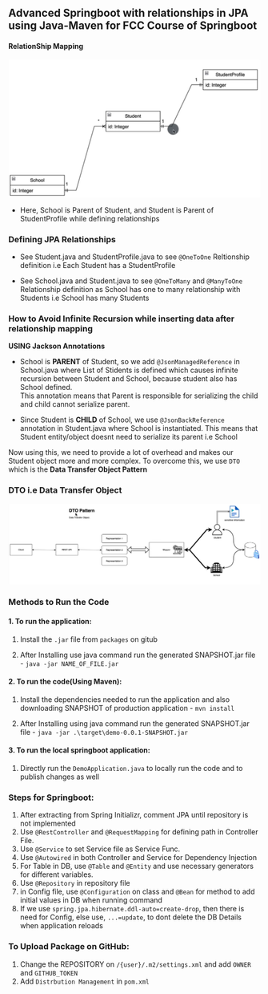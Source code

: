 ## Advanced Springboot with relationships in JPA using Java-Maven for FCC Course of Springboot

#### RelationShip Mapping

![mapping](RelationShip_Heirarchy_Mapping.png)

- Here, School is Parent of Student, and Student is Parent of StudentProfile while defining relationships

### Defining JPA Relationships

- See Student.java and StudentProfile.java to see `@OneToOne` Reltionship definition i.e Each Student has a StudentProfile

- See School.java and Student.java to see `@OneToMany` and `@ManyToOne` Relationship definition as School has one to many relationship with Students i.e School has many Students

### How to Avoid Infinite Recursion while inserting data after relationship mapping

**USING Jackson Annotations**

- School is **PARENT** of Student, so we add `@JsonManagedReference` in School.java where List of Stidents is defined which causes infinite recursion between Student and School, because student also has School defined. <br>This annotation means that Parent is responsible for serializing the child and child cannot serialize parent.

- Since Student is **CHILD** of School, we use `@JsonBackReference` annotation in Student.java where School is instantiated. This means that Student entity/object doesnt need to serialize its parent i.e School

Now using this, we need to provide a lot of overhead and makes our Student object more and more complex. To overcome this, we use `DTO` which is the **Data Transfer Object Pattern**

### DTO i.e Data Transfer Object

![dto pattern](DTO_Pattern.png)

### Methods to Run the Code

#### 1. To run the application:

1. Install the `.jar` file from `packages` on gitub

2. After Installing use java command run the generated SNAPSHOT.jar file - `java -jar NAME_OF_FILE.jar`

#### 2. To run the code(Using Maven):

1. Install the dependencies needed to run the application and also downloading SNAPSHOT of production application - `mvn install`

2. After Installing using java command run the generated SNAPSHOT.jar file - `java -jar .\target\demo-0.0.1-SNAPSHOT.jar`

#### 3. To run the local springboot application:

1. Directly run the `DemoApplication.java` to locally run the code and to publish changes as well

### Steps for Springboot:

1. After extracting from Spring Initializr, comment JPA until repository is not implemented
2. Use `@RestController` and `@RequestMapping` for defining path in Controller File.
3. Use `@Service` to set Service file as Service Func.
4. Use `@Autowired` in both Controller and Service for Dependency Injection
5. For Table in DB, use `@Table` and `@Entity` and use necessary generators for different variables.
6. Use `@Repository` in repository file
7. in Config file, use `@Configuration` on class and `@Bean` for method to add initial values in DB when running command
8. If we use `spring.jpa.hibernate.ddl-auto=create-drop`, then there is need for Config, else use, `...=update`, to dont delete the DB Details when application reloads

### To Upload Package on GitHub:

1. Change the REPOSITORY on `/{user}/.m2/settings.xml` and add `OWNER` and `GITHUB_TOKEN`
2. Add `Distrbution Management` in `pom.xml`
